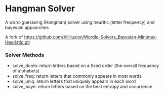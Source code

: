 # Hangman Solver #

A word-guesssing (Hangman) solver using heuritic (letter frequency) and bayesain appoarches

A fork of https://github.com/Xilillusion/Wordle-Solvers_Bayesian-Minimax-Heuristic.git 

### Solver Methods ###
- solve_dumb: return letters based on a fixed order (the overall frequency of alphabets)
- solve_freq: return letters that commonly appears in most words
- solve_uniq: return letters that uniquely appears in each word
- solve_baye: return letters based on the best entropy and occurrence

